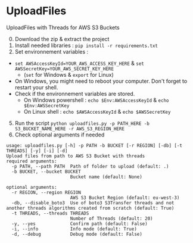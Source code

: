 # UploadFiles
UploadFiles with Threads for AWS S3 Buckets

0. Download the zip & extract the project
1. Install needed libraries : `pip install -r requirements.txt`
2. Set environnement variables : 
  - `set AWSAccessKeyId=YOUR_AWS_ACCESS_KEY_HERE` & `set AWSSecretKey=YOUR_AWS_SECRET_KEY_HERE` 
    - (`set` for Windows & `export` for Linux)
  - On Windows, you might need to reboot your computer. Don't forget to restart your shell. 
  - Check if the environnement variables are stored.
    - On Windows powershell : `echo $Env:AWSAccessKeyId` & `echo $Env:AWSSecretKey`
    - On Linux shell : `echo $AWSAccessKeyId` & `echo $AWSSecretKey`
5. Run the script `python uploadfiles.py -p PATH_HERE -b S3_BUCKET_NAME_HERE -r AWS_S3_REGION_HERE`
6. Check optional arguments if needed
```
usage: uploadfiles.py [-h] -p PATH -b BUCKET [-r REGION] [-db] [-t THREADS] [-y] [-i] [-d]
Upload files from path to AWS S3 Bucket with threads
required arguments:
  -p PATH, --path PATH  Path of folder to upload (default: .)
  -b BUCKET, --bucket BUCKET
                        Bucket name (default: None)

optional arguments:
  -r REGION, --region REGION
                        AWS S3 Bucket Region (default: eu-west-3)
  -db, --disable_boto3  Use of boto3 S3Transfer threads and not another threads algorithms created from scratch (default: True)
  -t THREADS, --threads THREADS
                        Number of Threads (default: 20)
  -y, --yes             Confirm path (default: False)
  -i, --info            Info mode (default: True)
  -d, --debug           Debug mode (default: False)
```
